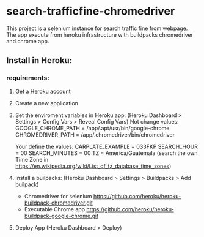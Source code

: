 # search-trafficfine-chromedriver
This project is a selenium instance for search traffic fine from webpage. The app execute from heroku infrastructure with buildpacks chromedriver and chrome app.

## Install in Heroku:
### requirements:
1. Get a Heroku account
2. Create a new application
2. Set the enviroment variables in Heroku app:  (Heroku Dashboard > Settings > Config Vars > Reveal Config Vars)
    Not change values:
    GOOGLE_CHROME_PATH = /app/.apt/usr/bin/google-chrome
    CHROMEDRIVER_PATH = /app/.chromedriver/bin/chromedriver

    Your define the values:
    CARPLATE_EXAMPLE = 033FKP
    SEARCH_HOUR = 00
    SEARCH_MINUTES = 00
    TZ = America/Guatemala 
        (search the own Time Zone in https://en.wikipedia.org/wiki/List_of_tz_database_time_zones)

3. Install a builpacks: (Heroku Dashboard > Settings > Buildpacks > Add builpack)
    - Chromedriver for selenium
    https://github.com/heroku/heroku-buildpack-chromedriver.git
    - Executable Chrome app
    https://github.com/heroku/heroku-buildpack-google-chrome.git

4. Deploy App (Heroku Dashboard > Deploy)
